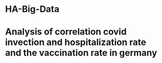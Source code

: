 # HA-Big-Data
# Analysis of correlation covid invection and hospitalization rate and the vaccination rate in germany
